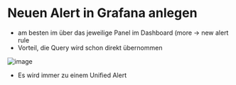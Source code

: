 # Neuen Alert in Grafana anlegen 

  * am besten im über das jeweilige Panel im Dashboard (more -> new alert rule
  * Vorteil, die Query wird schon direkt übernommen

![image](https://github.com/user-attachments/assets/9e178aa0-2e4c-4f4d-8f18-6f5f5ca3d992)
 
  * Es wird immer zu einem Unified Alert 
